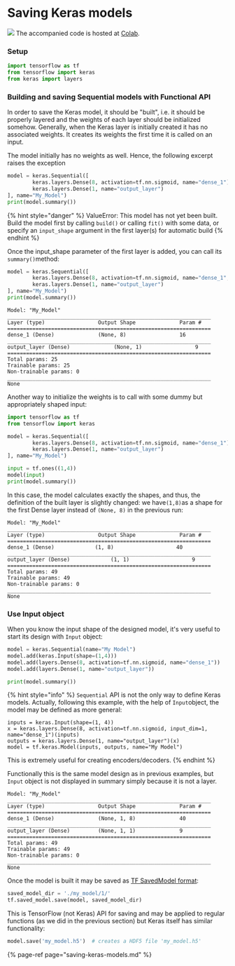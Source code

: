 # Saving Keras models

![](../.gitbook/assets/colab_favicon.ico) The accompanied code is hosted at [Colab](https://colab.research.google.com/drive/1ZYZb1LGmITC1e1fhojSBIaeHxuwFnjG7?usp=sharing).

### Setup

```python
import tensorflow as tf
from tensorflow import keras
from keras import layers
```

### Building and saving Sequential models with Functional API

In order to save the Keras model, it should be "built", i.e. it should be properly layered and the weights of each layer should be initialized somehow. Generally, when the Keras layer is initially created it has no associated weights. It creates its weights the first time it is called on an input.

The model initially has no weights as well. Hence, the following excerpt raises the exception

```python
model = keras.Sequential([
        keras.layers.Dense(8, activation=tf.nn.sigmoid, name="dense_1"),
        keras.layers.Dense(1, name="output_layer")
], name="My_Model")
print(model.summary())
```

{% hint style="danger" %}
ValueError: This model has not yet been built. Build the model first by calling `build()` or calling `fit()` with some data, or specify an `input_shape` argument in the first layer\(s\) for automatic build
{% endhint %}

Once the input\_shape parameter of the first layer is added, you can call its `summary()`method:

```python
model = keras.Sequential([
        keras.layers.Dense(8, activation=tf.nn.sigmoid, name="dense_1", input_shape=(1,)),
        keras.layers.Dense(1, name="output_layer")
], name="My_Model")
print(model.summary())
```

```text
Model: "My_Model"
_________________________________________________________________
Layer (type)                 Output Shape              Param #   
=================================================================
dense_1 (Dense)              (None, 8)                 16        
_________________________________________________________________
output_layer (Dense)              (None, 1)                 9         
=================================================================
Total params: 25
Trainable params: 25
Non-trainable params: 0
_________________________________________________________________
None
```

Another way to initialize the weights is to call with some dummy but appropriately shaped input:

```python
import tensorflow as tf
from tensorflow import keras

model = keras.Sequential([
        keras.layers.Dense(8, activation=tf.nn.sigmoid, name="dense_1"),
        keras.layers.Dense(1, name="output_layer")
], name="My_Model")

input = tf.ones((1,4))
model(input)
print(model.summary())
```

In this case, the model calculates exactly the shapes, and thus, the definition of the built layer is slightly changed: we have`(1,8)`as a shape for the first Dense layer instead of `(None, 8)` in the previous run:

```text
Model: "My_Model"
_________________________________________________________________
Layer (type)                 Output Shape              Param #   
=================================================================
dense_1 (Dense)             (1, 8)                    40        
_________________________________________________________________
output_layer (Dense)             (1, 1)                    9         
=================================================================
Total params: 49
Trainable params: 49
Non-trainable params: 0
_________________________________________________________________
None
```

### Use Input object     

When you know the input shape of the designed model, it's very useful to start its design with `Input` object:

```python
model = keras.Sequential(name="My Model")
model.add(keras.Input(shape=(1,4)))
model.add(layers.Dense(8, activation=tf.nn.sigmoid, name="dense_1"))
model.add(layers.Dense(1, name="output_layer"))

print(model.summary())
```

{% hint style="info" %}
`Sequential` API is not the only way to define Keras models. Actually, following this example, with the help of `Input`object, the model may be defined as more general:

```text
inputs = keras.Input(shape=(1, 4))
x = keras.layers.Dense(8, activation=tf.nn.sigmoid, input_dim=1, name="dense_1")(inputs)
outputs = keras.layers.Dense(1, name="output_layer")(x)
model = tf.keras.Model(inputs, outputs, name="My Model")
```

This is extremely useful for creating encoders/decoders.
{% endhint %}

Functionally this is the same model design as in previous examples, but `Input` object is not displayed in summary simply because it is not a layer.

```text
Model: "My_Model"
_________________________________________________________________
Layer (type)                 Output Shape              Param #   
=================================================================
dense_1 (Dense)              (None, 1, 8)              40        
_________________________________________________________________
output_layer (Dense)         (None, 1, 1)              9         
=================================================================
Total params: 49
Trainable params: 49
Non-trainable params: 0
_________________________________________________________________
None
```

Once the model is built it may be saved as [TF SavedModel format](https://www.tensorflow.org/guide/saved_model):

```python
saved_model_dir = './my_model/1/'
tf.saved_model.save(model, saved_model_dir)
```

This is TensorFlow \(not Keras\) API for saving and may be applied to regular functions \(as we did in the previous section\) but Keras itself has similar functionality:

```python
model.save('my_model.h5')  # creates a HDF5 file 'my_model.h5'
```



{% page-ref page="saving-keras-models.md" %}

